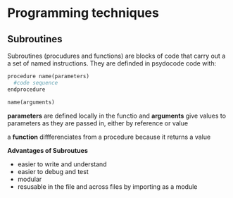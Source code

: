 # Programming techniques

## Subroutines
Subroutines (procudures and functions) are blocks of code that carry out a a set of named instructions. They are definded in psydocode code with: 

```py
procedure name(parameters)
  #code sequence
endprocedure

name(arguments)
```

**parameters** are defined locally in the functio and **arguments** give values to parameters as they are passed in, either by reference or value

a **function** diffferenciates from a procedure because it returns a value

**Advantages of Subroutues**
- easier to write and understand 
- easier to debug and test
- modular
- resusable in the file and across files by importing as a module
